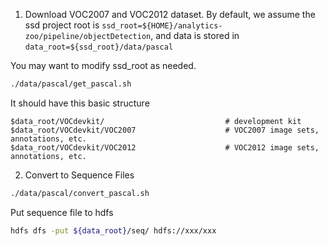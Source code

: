 1. Download VOC2007 and VOC2012 dataset.
By default, we assume the ssd project root is ```ssd_root=${HOME}/analytics-zoo/pipeline/objectDetection```,
and data is stored in ```data_root=${ssd_root}/data/pascal```

You may want to modify ssd_root as needed.

```bash
./data/pascal/get_pascal.sh
```

It should have this basic structure

```
$data_root/VOCdevkit/                           # development kit
$data_root/VOCdevkit/VOC2007                    # VOC2007 image sets, annotations, etc.
$data_root/VOCdevkit/VOC2012                    # VOC2012 image sets, annotations, etc.
```

2. Convert to Sequence Files
```bash
./data/pascal/convert_pascal.sh
```

Put sequence file to hdfs
```bash
hdfs dfs -put ${data_root}/seq/ hdfs://xxx/xxx
```